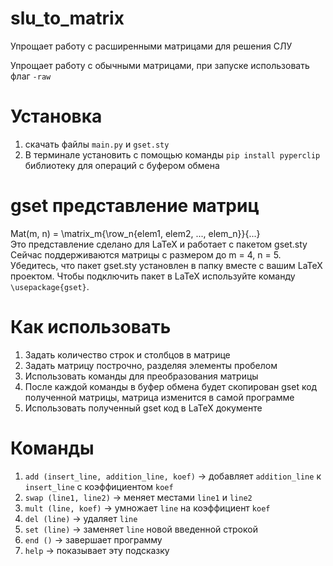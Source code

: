 # slu_to_matrix
Упрощает работу с расширенными матрицами для решения СЛУ

Упрощает работу с обычными матрицами, при запуске использовать флаг ```-raw```

# Установка
1) скачать файлы ```main.py``` и ```gset.sty``` 
2) В терминале установить с помощью команды ```pip install pyperclip``` библиотеку для операций с буфером обмена


# gset представление матриц
Mat(m, n) = \matrix_m{\row_n{elem1, elem2, ..., elem_n}}{...} \
Это представление сделано для LaTeX и работает с пакетом gset.sty \
Сейчас поддерживаются матрицы с размером до m = 4, n = 5. 
Убедитесь, что пакет gset.sty установлен в папку вместе с вашим LaTeX проектом.
Чтобы подключить пакет в LaTeX используйте команду ```\usepackage{gset}```.

# Как использовать
1) Задать количество строк и столбцов в матрице
2) Задать матрицу построчно, разделяя элементы пробелом
3) Использовать команды для преобразования матрицы
4) После каждой команды в буфер обмена будет скопирован gset код полученной матрицы, матрица изменится в самой программе
5) Использовать полученный gset код в LaTeX документе

# Команды
1) ```add (insert_line, addition_line, koef)``` -> добавляет ```addition_line``` к ```insert_line``` с коэффициентом ```koef```
2) ```swap (line1, line2)``` -> меняет местами ```line1``` и ```line2```
3) ```mult (line, koef)``` -> умножает ```line``` на коэффициент ```koef```
4) ```del (line)``` -> удаляет ```line```
5) ```set (line)``` -> заменяет ```line``` новой введенной строкой
6) ```end ()``` -> завершает программу
6) ```help``` -> показывает эту подсказку

